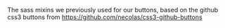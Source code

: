 The sass mixins we previously used for our buttons, based on the github css3 buttons from <a href="https://github.com/necolas/css3-github-buttons">https://github.com/necolas/css3-github-buttons</a>